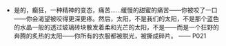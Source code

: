 - 是的，癫狂，一种精神的变态，痛苦……缓慢的甜蜜的痛苦——你被咬了一口——你会渴望被咬得更深更疼。然后，太阳，不是我们的太阳，不是那个蓝色的水晶一般的透过玻璃砖块散发着柔和光芒的太阳，不是——而是一个狂野的奔腾的炙热的太阳——你所有的衣服都被脱光，被撕成碎片。 —— P021